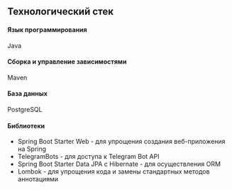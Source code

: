## Технологический стек

#### Язык программирования
Java

#### Сборка и управление зависимостями
Maven

#### База данных
PostgreSQL

#### Библиотеки

- Spring Boot Starter Web - для упрощения создания веб-приложения на Spring
- TelegramBots - для доступа к Telegram Bot API
- Spring Boot Starter Data JPA с Hibernate - для осуществления ORM
- Lombok - для упрощения кода и замены стандартных методов аннотациями
